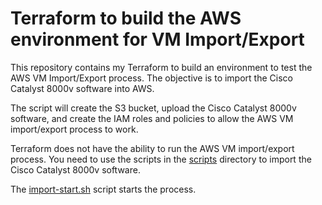 # Terraform to build the AWS environment for VM Import/Export

This repository contains my Terraform to build an environment to test the AWS VM Import/Export process.  The objective is to import the Cisco Catalyst 8000v software into AWS.

The script will create the S3 bucket, upload the Cisco Catalyst 8000v software, and create the IAM roles and policies to allow the AWS VM import/export process to work.  

Terraform does not have the ability to run the AWS VM import/export process. You need to use the scripts in the [scripts](./scripts/) directory to import the Cisco Catalyst 8000v software.

The [import-start.sh](./scripts/import-start.sh) script starts the process.

